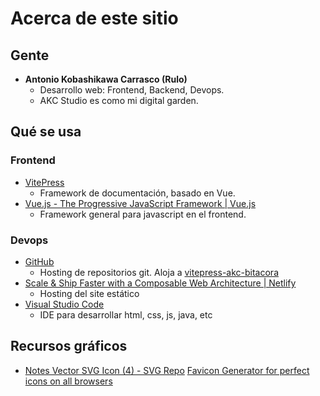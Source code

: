 <script setup>
import { VPTeamMembers } from 'vitepress/theme'

const members = [
  {
    avatar: 'https://www.github.com/akobashikawa.png',
    name: 'Antonio Kobashikawa',
    title: 'Creator',
    links: [
      { icon: 'github', link: 'https://github.com/akobashikawa' },
      { icon: 'twitter', link: 'https://twitter.com/rulokoba' }
    ]
  },
]
</script>

# Acerca de este sitio

## Gente

<VPTeamMembers size="small" :members="members" />

- **Antonio Kobashikawa Carrasco (Rulo)**
  - Desarrollo web: Frontend, Backend, Devops.
  - AKC Studio es como mi digital garden.

## Qué se usa

### Frontend

- [VitePress](https://vitepress.dev/)
  - Framework de documentación, basado en Vue.
- [Vue.js - The Progressive JavaScript Framework | Vue.js](https://vuejs.org/)
  - Framework general para javascript en el frontend.

### Devops

- [GitHub](https://github.com/)
  - Hosting de repositorios git. Aloja a [vitepress-akc-bitacora](https://github.com/akobashikawa/vitepress-akc-bitacora)
- [Scale & Ship Faster with a Composable Web Architecture | Netlify](https://www.netlify.com/)
  - Hosting del site estático
- [Visual Studio Code](https://code.visualstudio.com/)
  - IDE para desarrollar html, css, js, java, etc

## Recursos gráficos

- [Notes Vector SVG Icon (4) - SVG Repo](https://www.svgrepo.com/svg/14796/notes)
[Favicon Generator for perfect icons on all browsers](https://realfavicongenerator.net/)